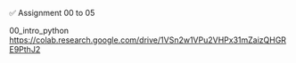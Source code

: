 ✅ Assignment 00 to 05

00_intro_python https://colab.research.google.com/drive/1VSn2w1VPu2VHPx31mZaizQHGRE9PthJ2
